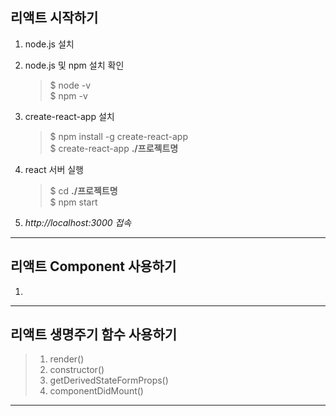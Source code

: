 리액트 시작하기
----------------

1. node.js 설치
1. node.js 및 npm 설치 확인
    > $ node -v  
      $ npm -v
1. create-react-app 설치
    > $ npm install -g create-react-app  
      $ create-react-app **./프로젝트명**

1. react 서버 실행
    > $ cd **./프로젝트명**  
      $ npm start  
      
1. *http://localhost:3000 접속*
-------------

리액트 Component 사용하기
----
1. 


---

리액트 생명주기 함수 사용하기
---
> 1. render()
> 1. constructor()
> 1. getDerivedStateFormProps()
> 1. componentDidMount()
---

